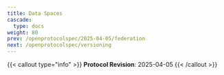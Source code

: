 ```yaml
---
title: Data Spaces
cascade:
  type: docs
weight: 80
prev: /openprotocolspec/2025-04-05/federation
next: /openprotocolspec/versioning
---
```


{{< callout type="info" >}} **Protocol Revision**: 2025-04-05 {{< /callout >}}

